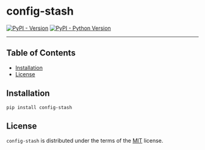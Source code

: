 # config-stash

[![PyPI - Version](https://img.shields.io/pypi/v/config-stash.svg)](https://pypi.org/project/config-stash)
[![PyPI - Python Version](https://img.shields.io/pypi/pyversions/config-stash.svg)](https://pypi.org/project/config-stash)

-----

## Table of Contents

- [Installation](#installation)
- [License](#license)

## Installation

```console
pip install config-stash
```

## License

`config-stash` is distributed under the terms of the [MIT](https://spdx.org/licenses/MIT.html) license.
